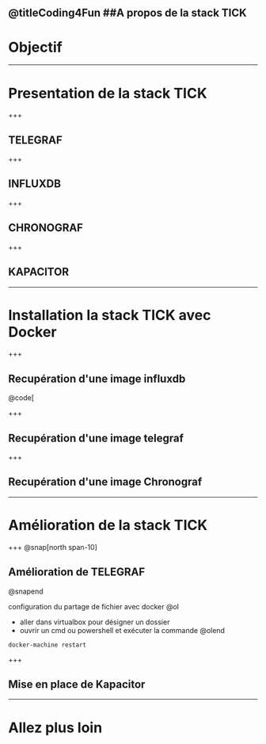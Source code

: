 @titleCoding4Fun
##A propos de la stack TICK
---
# Objectif
---
# Presentation de la stack TICK
+++
## TELEGRAF
+++
## INFLUXDB
+++
## CHRONOGRAF
+++
## KAPACITOR

---
# Installation la stack TICK avec Docker
+++
## Recupération d'une image influxdb
@code[

+++
## Recupération d'une image telegraf

+++
## Recupération d'une image Chronograf

---
# Amélioration de la stack TICK
+++
@snap[north span-10]
## Amélioration de TELEGRAF
@snapend

configuration du partage de fichier avec docker
@ol
- aller dans virtualbox pour désigner un dossier
- ouvrir un cmd ou powershell et exécuter la commande 
@olend
```
docker-machine restart
```
+++
## Mise en place de Kapacitor
---
# Allez plus loin

